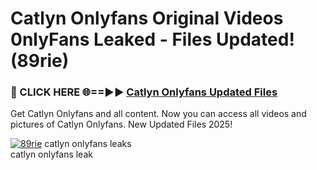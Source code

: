 # Catlyn Onlyfans Original Videos 0nlyFans Leaked - Files Updated! (89rie)

<h3>🔴 CLICK HERE 🌐==►► <a href="https://tinyurl.com/2jnfzry5" rel="nofollow">Catlyn Onlyfans Updated Files</a></h3>

Get Catlyn Onlyfans and all content. Now you can access all videos and pictures of Catlyn Onlyfans. New Updated Files 2025!

[![89rie](https://i.imgur.com/GyGTBgg.gif)](https://tinyurl.com/2jnfzry5)
catlyn onlyfans leaks<br>
catlyn onlyfans leak